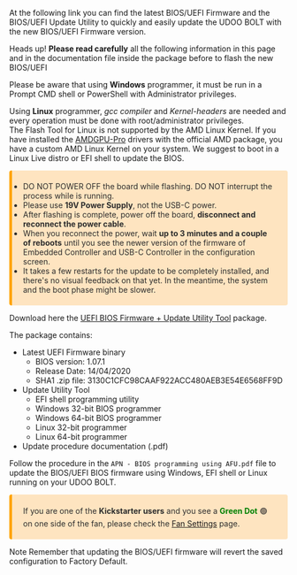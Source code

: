 At the following link you can find the latest BIOS/UEFI Firmware and the BIOS/UEFI Update Utility to quickly and easily update the UDOO BOLT with the new BIOS/UEFI Firmware version.

<span class="label label-warning">Heads up!</span> **Please read carefully** all the following information in this page and in the documentation file inside the package before to flash the new BIOS/UEFI

Please be aware that using **Windows** programmer, it must be run in a Prompt CMD shell or PowerShell with Administrator privileges.

Using **Linux** programmer, *gcc compiler* and *Kernel-headers* are needed and every operation must be done with root/administrator privileges.  
The Flash Tool for Linux is not supported by the AMD Linux Kernel. If you have installed the [AMDGPU-Pro](!Operating_Systems/Linux/Drivers) drivers with the official AMD package, you have a custom AMD Linux Kernel on your system. We suggest to boot in a Linux Live distro or EFI shell to update the BIOS.

<ul style="background-color: rgba(255, 170, 50, 0.3);padding: 20px;border-left: 5px solid orange; border-radius: 4px; color:rgb(45, 45, 45);">
  <li>DO NOT POWER OFF the board while flashing. DO NOT interrupt the process while is running.</li>
  <li>Please use <strong>19V Power Supply</strong>, not the USB-C power.</li>
  <li>After flashing is complete, power off the board, <strong>disconnect and reconnect the power cable</strong>.</li>
  <li>When you reconnect the power, wait <strong>up to 3 minutes and a couple of reboots</strong> until you see the newer version of the firmware of Embedded Controller and USB-C Controller in the configuration screen.</li>
  <li>It takes a few restarts for the update to be completely installed, and there's no visual feedback on that yet. In the meantime, the system and the boot phase might be slower.</li>
</ul>

Download here the [UEFI BIOS Firmware + Update Utility Tool](https://www.udoo.org/download/files/UDOO_BOLT/UEFI_update/UDOOBOLT_C40_UEFI_Update_rel107.zip) package.

The package contains:
* Latest UEFI Firmware binary
  * BIOS version:  1.07.1
  * Release Date:  14/04/2020
  * SHA1 .zip file:  3130C1CFC98CAAF922ACC480AEB3E54E6568FF9D
* Update Utility Tool
  * EFI shell programming utility
  * Windows 32-bit BIOS programmer
  * Windows 64-bit BIOS programmer
  * Linux 32-bit programmer
  * Linux 64-bit programmer
* Update procedure documentation (.pdf)

Follow the procedure in the `APN - BIOS programming using AFU.pdf` file to update the BIOS/UEFI BIOS firmware using Windows, EFI shell or Linux running on your UDOO BOLT.

<p style="background-color: rgba(255, 170, 50, 0.3);padding: 20px;border-left: 5px solid orange; border-radius: 4px; color:rgb(45, 45, 45);">
If you are one of the <strong>Kickstarter users</strong> and you see a <span style="color:green"><strong>Green Dot</strong></span> 🟢 on one side of the fan, please check the <a href="../BIOS-UEFI_Firmware/Fan_Settings.html">Fan Settings</a> page.
</p>

<span class="label label-info">Note</span> Remember that updating the BIOS/UEFI firmware will revert the saved configuration to Factory Default.

